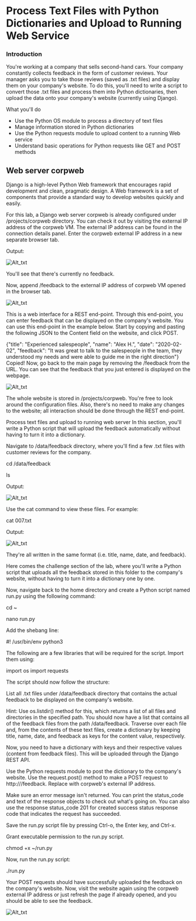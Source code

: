 # Process Text Files with Python Dictionaries and Upload to Running Web Service

### Introduction
You're working at a company that sells second-hand cars. Your company constantly collects feedback in the form of customer reviews. Your manager asks you to take those reviews (saved as .txt files) and display them on your company's website. To do this, you'll need to write a script to convert those .txt files and process them into Python dictionaries, then upload the data onto your company's website (currently using Django).

What you'll do
* Use the Python OS module to process a directory of text files
* Manage information stored in Python dictionaries
* Use the Python requests module to upload content to a running Web service
* Understand basic operations for Python requests like GET and POST methods

## Web server corpweb
Django is a high-level Python Web framework that encourages rapid development and clean, pragmatic design. A Web framework is a set of components that provide a standard way to develop websites quickly and easily.

For this lab, a Django web server corpweb is already configured under /projects/corpweb directory. You can check it out by visiting the external IP address of the corpweb VM. The external IP address can be found in the connection details panel. Enter the corpweb external IP address in a new separate browser tab.

Output:

![Alt_txt](https://github.com/AnnieChen1130/Google-IT-Automation-with-Python/blob/main/Course6-Automating-Real-World-Tasks-with-Python/Lab2-Process-Text-Files-with-Python-Dictionaries-an-Upload-to-Running-Web-Service/image/1.png)

You'll see that there's currently no feedback.

Now, append /feedback to the external IP address of corpweb VM opened in the browser tab.

![Alt_txt](https://github.com/AnnieChen1130/Google-IT-Automation-with-Python/blob/main/Course6-Automating-Real-World-Tasks-with-Python/Lab2-Process-Text-Files-with-Python-Dictionaries-an-Upload-to-Running-Web-Service/image/2.png)

This is a web interface for a REST end-point. Through this end-point, you can enter feedback that can be displayed on the company's website. You can use this end-point in the example below. Start by copying and pasting the following JSON to the Content field on the website, and click POST.

{"title": "Experienced salespeople", "name": "Alex H.", "date": "2020-02-02", "feedback": "It was great to talk to the salespeople in the team, they understood my needs and were able to guide me in the right direction"}
Copied!
Now, go back to the main page by removing the /feedback from the URL. You can see that the feedback that you just entered is displayed on the webpage.

![Alt_txt](https://github.com/AnnieChen1130/Google-IT-Automation-with-Python/blob/main/Course6-Automating-Real-World-Tasks-with-Python/Lab2-Process-Text-Files-with-Python-Dictionaries-an-Upload-to-Running-Web-Service/image/3.png)

The whole website is stored in /projects/corpweb. You're free to look around the configuration files. Also, there's no need to make any changes to the website; all interaction should be done through the REST end-point.

Process text files and upload to running web server
In this section, you'll write a Python script that will upload the feedback automatically without having to turn it into a dictionary.

Navigate to /data/feedback directory, where you'll find a few .txt files with customer reviews for the company.

cd /data/feedback

ls

Output:

![Alt_txt](https://github.com/AnnieChen1130/Google-IT-Automation-with-Python/blob/main/Course6-Automating-Real-World-Tasks-with-Python/Lab2-Process-Text-Files-with-Python-Dictionaries-an-Upload-to-Running-Web-Service/image/4.png)

Use the cat command to view these files. For example:

cat 007.txt

Output:

![Alt_txt](https://github.com/AnnieChen1130/Google-IT-Automation-with-Python/blob/main/Course6-Automating-Real-World-Tasks-with-Python/Lab2-Process-Text-Files-with-Python-Dictionaries-an-Upload-to-Running-Web-Service/image/5.png)

They're all written in the same format (i.e. title, name, date, and feedback).

Here comes the challenge section of the lab, where you'll write a Python script that uploads all the feedback stored in this folder to the company's website, without having to turn it into a dictionary one by one.

Now, navigate back to the home directory and create a Python script named run.py using the following command:

cd ~

nano run.py

Add the shebang line:

#! /usr/bin/env python3

The following are a few libraries that will be required for the script. Import them using:

import os
import requests

The script should now follow the structure:

List all .txt files under /data/feedback directory that contains the actual feedback to be displayed on the company's website.

Hint: Use os.listdir() method for this, which returns a list of all files and directories in the specified path.
You should now have a list that contains all of the feedback files from the path /data/feedback. Traverse over each file and, from the contents of these text files, create a dictionary by keeping title, name, date, and feedback as keys for the content value, respectively.

Now, you need to have a dictionary with keys and their respective values (content from feedback files). This will be uploaded through the Django REST API.

Use the Python requests module to post the dictionary to the company's website. Use the request.post() method to make a POST request to http://<corpweb-external-IP>/feedback. Replace <corpweb-external-IP> with corpweb's external IP address.

Make sure an error message isn't returned. You can print the status_code and text of the response objects to check out what's going on. You can also use the response status_code 201 for created success status response code that indicates the request has succeeded.

Save the run.py script file by pressing Ctrl-o, the Enter key, and Ctrl-x.

Grant executable permission to the run.py script.

chmod +x ~/run.py

Now, run the run.py script:

./run.py

Your POST requests should have successfully uploaded the feedback on the company's website. Now, visit the website again using the corpweb external IP address or just refresh the page if already opened, and you should be able to see the feedback.

![Alt_txt](https://github.com/AnnieChen1130/Google-IT-Automation-with-Python/blob/main/Course6-Automating-Real-World-Tasks-with-Python/Lab2-Process-Text-Files-with-Python-Dictionaries-an-Upload-to-Running-Web-Service/image/6.png)

